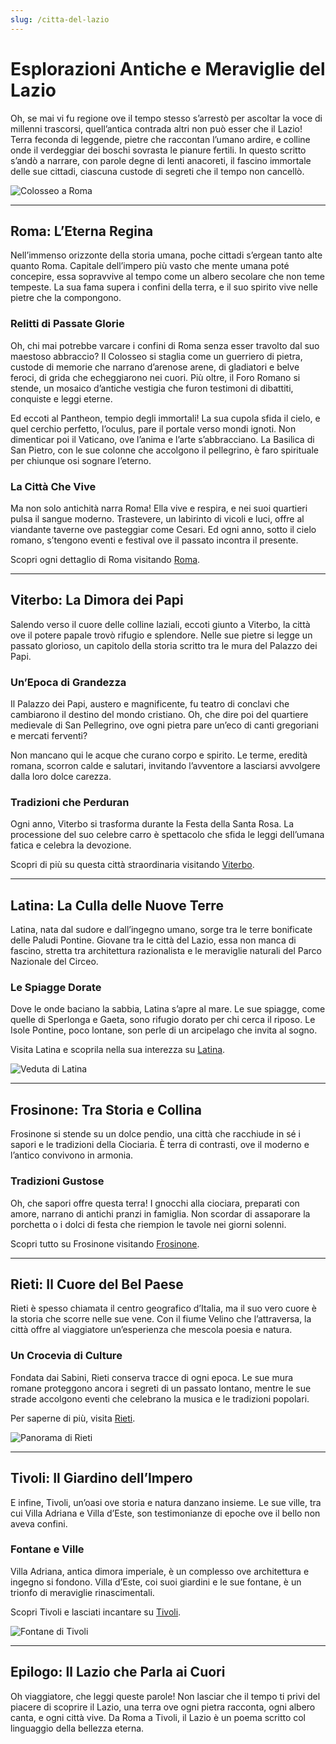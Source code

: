 ```yaml
---
slug: /citta-del-lazio
---
```


# Esplorazioni Antiche e Meraviglie del Lazio

Oh, se mai vi fu regione ove il tempo stesso s’arrestò per ascoltar la voce di millenni trascorsi, quell’antica contrada altri non può esser che il Lazio! Terra feconda di leggende, pietre che raccontan l’umano ardire, e colline onde il verdeggiar dei boschi sovrasta le pianure fertili. In questo scritto s’andò a narrare, con parole degne di lenti anacoreti, il fascino immortale delle sue cittadi, ciascuna custode di segreti che il tempo non cancellò.

![Colosseo a Roma](/guide-img/output/107.jpg)

---

## Roma: L’Eterna Regina

Nell’immenso orizzonte della storia umana, poche cittadi s’ergean tanto alte quanto Roma. Capitale dell’impero più vasto che mente umana poté concepire, essa sopravvive al tempo come un albero secolare che non teme tempeste. La sua fama supera i confini della terra, e il suo spirito vive nelle pietre che la compongono.

### Relitti di Passate Glorie

Oh, chi mai potrebbe varcare i confini di Roma senza esser travolto dal suo maestoso abbraccio? Il Colosseo si staglia come un guerriero di pietra, custode di memorie che narrano d’arenose arene, di gladiatori e belve feroci, di grida che echeggiarono nei cuori. Più oltre, il Foro Romano si stende, un mosaico d’antiche vestigia che furon testimoni di dibattiti, conquiste e leggi eterne.

Ed eccoti al Pantheon, tempio degli immortali! La sua cupola sfida il cielo, e quel cerchio perfetto, l’oculus, pare il portale verso mondi ignoti. Non dimenticar poi il Vaticano, ove l’anima e l’arte s’abbracciano. La Basilica di San Pietro, con le sue colonne che accolgono il pellegrino, è faro spirituale per chiunque osi sognare l’eterno.

### La Città Che Vive

Ma non solo antichità narra Roma! Ella vive e respira, e nei suoi quartieri pulsa il sangue moderno. Trastevere, un labirinto di vicoli e luci, offre al viandante taverne ove pasteggiar come Cesari. Ed ogni anno, sotto il cielo romano, s’tengono eventi e festival ove il passato incontra il presente.

Scopri ogni dettaglio di Roma visitando [Roma](https://www.impresaitalia.info/cat/lazio/roma.aspx).

---

## Viterbo: La Dimora dei Papi

Salendo verso il cuore delle colline laziali, eccoti giunto a Viterbo, la città ove il potere papale trovò rifugio e splendore. Nelle sue pietre si legge un passato glorioso, un capitolo della storia scritto tra le mura del Palazzo dei Papi.

### Un’Epoca di Grandezza

Il Palazzo dei Papi, austero e magnificente, fu teatro di conclavi che cambiarono il destino del mondo cristiano. Oh, che dire poi del quartiere medievale di San Pellegrino, ove ogni pietra pare un’eco di canti gregoriani e mercati ferventi?

Non mancano qui le acque che curano corpo e spirito. Le terme, eredità romana, scorron calde e salutari, invitando l’avventore a lasciarsi avvolgere dalla loro dolce carezza.

### Tradizioni che Perduran

Ogni anno, Viterbo si trasforma durante la Festa della Santa Rosa. La processione del suo celebre carro è spettacolo che sfida le leggi dell’umana fatica e celebra la devozione.

Scopri di più su questa città straordinaria visitando [Viterbo](https://www.impresaitalia.info/cat/lazio/viterbo.aspx).

---

## Latina: La Culla delle Nuove Terre

Latina, nata dal sudore e dall’ingegno umano, sorge tra le terre bonificate delle Paludi Pontine. Giovane tra le città del Lazio, essa non manca di fascino, stretta tra architettura razionalista e le meraviglie naturali del Parco Nazionale del Circeo.

### Le Spiagge Dorate

Dove le onde baciano la sabbia, Latina s’apre al mare. Le sue spiagge, come quelle di Sperlonga e Gaeta, sono rifugio dorato per chi cerca il riposo. Le Isole Pontine, poco lontane, son perle di un arcipelago che invita al sogno.

Visita Latina e scoprila nella sua interezza su [Latina](https://www.impresaitalia.info/cat/lazio/latina.aspx).

![Veduta di Latina](/guide-img/output/108.jpg)

---

## Frosinone: Tra Storia e Collina

Frosinone si stende su un dolce pendio, una città che racchiude in sé i sapori e le tradizioni della Ciociaria. È terra di contrasti, ove il moderno e l’antico convivono in armonia.

### Tradizioni Gustose

Oh, che sapori offre questa terra! I gnocchi alla ciociara, preparati con amore, narrano di antichi pranzi in famiglia. Non scordar di assaporare la porchetta o i dolci di festa che riempion le tavole nei giorni solenni.

Scopri tutto su Frosinone visitando [Frosinone](https://www.impresaitalia.info/cat/lazio/frosinone.aspx).

---

## Rieti: Il Cuore del Bel Paese

Rieti è spesso chiamata il centro geografico d’Italia, ma il suo vero cuore è la storia che scorre nelle sue vene. Con il fiume Velino che l’attraversa, la città offre al viaggiatore un’esperienza che mescola poesia e natura.

### Un Crocevia di Culture

Fondata dai Sabini, Rieti conserva tracce di ogni epoca. Le sue mura romane proteggono ancora i segreti di un passato lontano, mentre le sue strade accolgono eventi che celebrano la musica e le tradizioni popolari.

Per saperne di più, visita [Rieti](https://www.impresaitalia.info/cat/lazio/rieti.aspx).

![Panorama di Rieti](/guide-img/output/109.jpg)

---

## Tivoli: Il Giardino dell’Impero

E infine, Tivoli, un’oasi ove storia e natura danzano insieme. Le sue ville, tra cui Villa Adriana e Villa d’Este, son testimonianze di epoche ove il bello non aveva confini.

### Fontane e Ville

Villa Adriana, antica dimora imperiale, è un complesso ove architettura e ingegno si fondono. Villa d’Este, coi suoi giardini e le sue fontane, è un trionfo di meraviglie rinascimentali.

Scopri Tivoli e lasciati incantare su [Tivoli](https://www.impresaitalia.info/cat/lazio/tivoli.aspx).

![Fontane di Tivoli](/guide-img/output/110.jpg)

---

## Epilogo: Il Lazio che Parla ai Cuori

Oh viaggiatore, che leggi queste parole! Non lasciar che il tempo ti privi del piacere di scoprire il Lazio, una terra ove ogni pietra racconta, ogni albero canta, e ogni città vive. Da Roma a Tivoli, il Lazio è un poema scritto col linguaggio della bellezza eterna.
